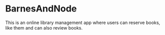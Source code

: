 # BarnesAndNode
This is an online library management app where users can reserve books, like them and can also review books.
